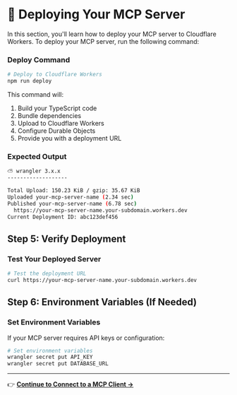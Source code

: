 # 🚀 Deploying Your MCP Server

In this section, you'll learn how to deploy your MCP server to Cloudflare Workers. To deploy your MCP server, run the following command:

### Deploy Command

```bash
# Deploy to Cloudflare Workers
npm run deploy
```

This command will:
1. Build your TypeScript code
2. Bundle dependencies
3. Upload to Cloudflare Workers
4. Configure Durable Objects
5. Provide you with a deployment URL

### Expected Output

```bash
⛅️ wrangler 3.x.x
-------------------

Total Upload: 150.23 KiB / gzip: 35.67 KiB
Uploaded your-mcp-server-name (2.34 sec)
Published your-mcp-server-name (6.78 sec)
  https://your-mcp-server-name.your-subdomain.workers.dev
Current Deployment ID: abc123def456
```

## Step 5: Verify Deployment

### Test Your Deployed Server

```bash
# Test the deployment URL
curl https://your-mcp-server-name.your-subdomain.workers.dev
```

## Step 6: Environment Variables (If Needed)

### Set Environment Variables

If your MCP server requires API keys or configuration:

```bash
# Set environment variables
wrangler secret put API_KEY
wrangler secret put DATABASE_URL
```

---

👉 **[Continue to Connect to a MCP Client →](./connect-to-mcp-client.md)**
